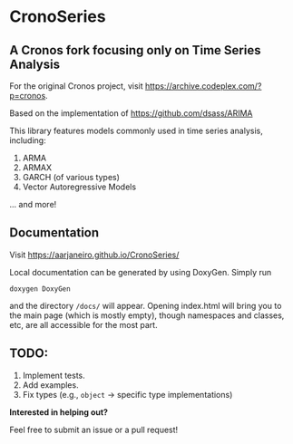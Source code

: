 # CronoSeries
A Cronos fork focusing only on Time Series Analysis
---------------------------------------------------
For the original Cronos project, visit https://archive.codeplex.com/?p=cronos.

Based on the implementation of  https://github.com/dsass/ARIMA

This library features models commonly used in time series analysis, including:
1. ARMA
2. ARMAX
3. GARCH (of various types)
4. Vector Autoregressive Models

... and more!

Documentation
-------------

Visit https://aarjaneiro.github.io/CronoSeries/

Local documentation can be generated by using DoxyGen.
Simply run
```
doxygen DoxyGen
```
and the directory `/docs/` will appear. Opening index.html will bring you to the main page (which is mostly empty), though namespaces 
and classes, etc, are all accessible for the most part.


TODO:
-----
1. Implement tests.
2. Add examples.
3. Fix types (e.g., `object` → specific type implementations)

**Interested in helping out?** 

Feel free to submit an issue or a pull request!
